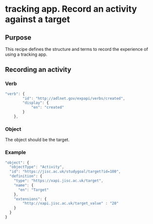 # tracking app. Record an activity against a target 


## Purpose
This recipe defines the structure and terms to record the experience of using a tracking app. 


## Recording an activity

### Verb

``` javascript
"verb": {
        "id": "http://adlnet.gov/expapi/verbs/created",
        "display": {
            "en": "created"
        }
    },
```

### Object

The object should be the target.

### Example

``` javascript
"object": {
  "objectType": "Activity",
  "id": "https://jisc.ac.uk/studygoal/target?id=100",
  "definition": {
    "type": "https://xapi.jisc.ac.uk/target",
    "name": {
      "en": "Target"
    },
    "extensions": {
    	"http://xapi.jisc.ac.uk/target_value" : "20"
    }
  }
}
